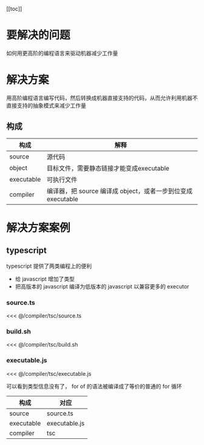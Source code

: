 [[toc]]

# 要解决的问题

如何用更高阶的编程语言来驱动机器减少工作量

# 解决方案

用高阶编程语言编写代码，然后转换成机器直接支持的代码，从而允许利用机器不直接支持的抽象模式来减少工作量

## 构成

| 构成 | 解释 |
| --- | --- |
| source | 源代码 |
| object | 目标文件，需要静态链接才能变成executable |
| executable | 可执行文件 |
| compiler | 编译器，把 source 编译成 object，或者一步到位变成 executable |

# 解决方案案例

## typescript

typescript 提供了两类编程上的便利

* 给 javascript 增加了类型
* 把高版本的 javascript 编译为低版本的 javascript 以兼容更多的 executor

### source.ts
<<< @/compiler/tsc/source.ts

### build.sh
<<< @/compiler/tsc/build.sh

### executable.js
<<< @/compiler/tsc/executable.js

可以看到类型信息没有了， for of 的语法被编译成了等价的普通的 for 循环

| 构成 | 对应 |
| --- | --- |
| source | source.ts |
| executable | executable.js |
| compiler | tsc |



